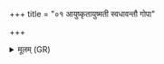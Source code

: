 +++
title = "०१ आयुष्कृतायुष्मती स्वधावन्तौ गोपा"

+++
<details><summary>मूलम् (GR)</summary>

आयुष्कृतायुष्मती स्वधावन्तौ  
गोपा मे स्थो गोपायतं मा ।  
आत्मसदौ मे स्तं तन्वे सुशेवौ  
मा मा हिंसिष्टं स्वाहा ॥
</details>